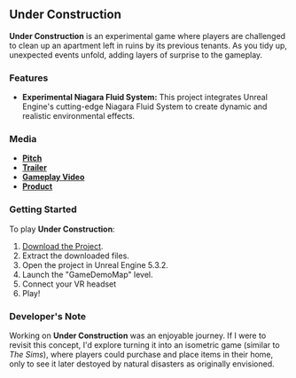 ## Under Construction

**Under Construction** is an experimental game where players are challenged to clean up an apartment left in ruins by its previous tenants. As you tidy up, unexpected events unfold, adding layers of surprise to the gameplay.

### Features
- **Experimental Niagara Fluid System:** This project integrates Unreal Engine's cutting-edge Niagara Fluid System to create dynamic and realistic environmental effects.

### Media
- **[Pitch](https://docs.google.com/presentation/d/1fsKhAs0r9T8bPbLcAjkF9SC-CW7CvVaepdvmhjGPwOw/edit#slide=id.gc6f80d1ff_0_0)**
- **[Trailer](https://www.youtube.com/watch?v=Crho7PM4hu0&t=2s)**
- **[Gameplay Video](https://github.com/jmartindale1599/UnderConstruction)**
- **[Product](https://docs.google.com/presentation/d/1lFXIi0E_pUthzNZEjqZv1VpOdkqf0ix1ltAs1NII_zo/edit#slide=id.gc6f80d1ff_0_0)**

### Getting Started
To play **Under Construction**:

1. [Download the Project](https://github.com/jmartindale1599/UnderConstruction/archive/refs/heads/main.zip).
2. Extract the downloaded files.
3. Open the project in Unreal Engine 5.3.2.
4. Launch the "GameDemoMap" level.
5. Connect your VR headset
6. Play!

### Developer's Note
Working on **Under Construction** was an enjoyable journey. If I were to revisit this concept, I'd explore turning it into an isometric game (similar to *The Sims*), where players could purchase and place items in their home, only to see it later destoyed by natural disasters as originally envisioned.
